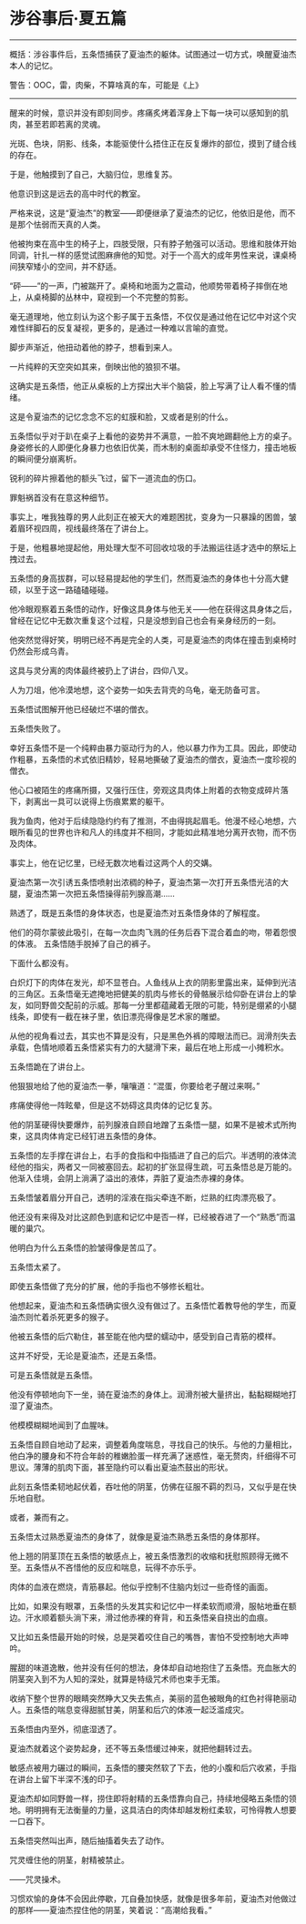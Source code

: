 # 涉谷事后·夏五篇

***

概括：涉谷事件后，五条悟捕获了夏油杰的躯体。试图通过一切方式，唤醒夏油杰本人的记忆。

警告：OOC，雷，肉柴，不算啥真的车，可能是《上》

***

醒来的时候，意识并没有即刻同步。疼痛炙烤着浑身上下每一块可以感知到的肌肉，甚至若即若离的灵魂。

光斑、色块，阴影、线条，本能驱使什么捂住正在反复爆炸的部位，摸到了缝合线的存在。

于是，他触摸到了自己，大脑归位，思维复苏。

他意识到这是远去的高中时代的教室。

严格来说，这是“夏油杰”的教室——即便继承了夏油杰的记忆，他依旧是他，而不是那个怯弱而天真的人类。

他被拘束在高中生的椅子上，四肢受限，只有脖子勉强可以活动。思维和肢体开始同调，针扎一样的感觉试图麻痹他的知觉。对于一个高大的成年男性来说，课桌椅间狭窄矮小的空间，并不舒适。

“砰——”的一声，门被踹开了。桌椅和地面为之震动，他顺势带着椅子摔倒在地上，从桌椅脚的丛林中，窥视到一个不完整的剪影。

毫无道理地，他立刻认为这个影子属于五条悟，不仅仅是通过他在记忆中对这个灾难性绊脚石的反复凝视，更多的，是通过一种难以言喻的直觉。

脚步声渐近，他扭动着他的脖子，想看到来人。

一片纯粹的天空突如其来，倒映出他的狼狈不堪。

这确实是五条悟，他正从桌板的上方探出大半个脑袋，脸上写满了让人看不懂的情绪。

这是令夏油杰的记忆念念不忘的虹膜和脸，又或者是别的什么。

五条悟似乎对于趴在桌子上看他的姿势并不满意，一脸不爽地踢翻他上方的桌子。身姿修长的人即便化身暴力也依旧优美，而木制的桌面却承受不住怪力，撞击地板的瞬间便分崩离析。

锐利的碎片擦着他的额头飞过，留下一道流血的伤口。

罪魁祸首没有在意这种细节。

事实上，唯我独尊的男人此刻正在被天大的难题困扰，变身为一只暴躁的困兽，皱着眉环视四周，视线最终落在了讲台上。

于是，他粗暴地提起他，用处理大型不可回收垃圾的手法搬运往适才选中的祭坛上拽过去。

五条悟的身高拔群，可以轻易提起他的学生们，然而夏油杰的身体也十分高大健硕，以至于这一路磕磕碰碰。

他冷眼观察着五条悟的动作，好像这具身体与他无关——他在获得这具身体之后，曾经在记忆中无数次重复这个过程，只是没想到自己也会有亲身经历的一刻。

他突然觉得好笑，明明已经不再是完全的人类，可是夏油杰的肉体在撞击到桌椅时仍然会形成乌青。

这具与灵分离的肉体最终被扔上了讲台，四仰八叉。

人为刀俎，他冷漠地想，这个姿势一如失去背壳的乌龟，毫无防备可言。

五条悟试图解开他已经破烂不堪的僧衣。

五条悟失败了。

幸好五条悟不是一个纯粹由暴力驱动行为的人，他以暴力作为工具。因此，即使动作粗暴，五条悟的术式依旧精妙，轻易地撕破了夏油杰的僧衣，夏油杰一度珍视的僧衣。

他心口被陌生的疼痛所摄，又强行压住，旁观这具肉体上附着的衣物变成碎片落下，剥离出一具可以说得上伤痕累累的躯干。

我为鱼肉，他对于后续隐隐约约有了推测，不由得挑起眉毛。他漫不经心地想，六眼所看见的世界也许和凡人的纬度并不相同，才能如此精准地分离开衣物，而不伤及肉体。

事实上，他在记忆里，已经无数次地看过这两个人的交媾。

夏油杰第一次引诱五条悟喷射出浓稠的种子，夏油杰第一次打开五条悟光洁的大腿，夏油杰第一次把五条悟操得前列腺高潮……

熟透了，既是五条悟的身体状态，也是夏油杰对五条悟身体的了解程度。

他们的荷尔蒙彼此吸引，在每一次血肉飞溅的任务后吞下混合着血的吻，带着怨恨的体液。
五条悟随手脱掉了自己的裤子。

下面什么都没有。

白炽灯下的肉体在发光，却不显苍白。人鱼线从上衣的阴影里露出来，延伸到光洁的三角区。五条悟毫无遮掩地把健美的肌肉与修长的骨骼展示给仰卧在讲台上的挚友，如同野兽交配前的示威。那每一分里都蕴藏着无限的可能，特别是绷紧的小腿线条，即使有一截在袜子里，依旧漂亮得像是艺术家的雕塑。

从他的视角看过去，其实也不算是没有，只是黑色外裤的障眼法而已。润滑剂失去承载，色情地顺着五条悟紧实有力的大腿滑下来，最后在地上形成一小摊积水。

五条悟跪在了讲台上。

他狠狠地给了他的夏油杰一拳，嚷嚷道：“混蛋，你要给老子醒过来啊。”

疼痛使得他一阵眩晕，但是这不妨碍这具肉体的记忆复苏。

他的阴茎硬得快要爆炸，前列腺液自顾自地蹭了五条悟一腿，如果不是被术式所拘束，这具肉体肯定已经钉进五条悟的身体。

五条悟的左手撑在讲台上，右手的食指和中指插进了自己的后穴。半透明的液体流经他的指尖，两者又一同被塞回去。起初的扩张显得生疏，可五条悟总是万能的。他渐入佳境，会阴上淌满了溢出的液体，弄脏了夏油杰赤裸的身体。

五条悟皱着眉分开自己，透明的淫液在指尖牵连不断，烂熟的红肉漂亮极了。

他还没有来得及对比这颜色到底和记忆中是否一样，已经被吞进了一个“熟悉”而温暖的巢穴。

他明白为什么五条悟的脸皱得像是苦瓜了。

五条悟太紧了。

即使五条悟做了充分的扩展，他的手指也不够修长粗壮。

他想起来，夏油杰和五条悟确实很久没有做过了。五条悟忙着教导他的学生，而夏油杰则忙着杀死更多的猴子。

他被五条悟的后穴勒住，甚至能在他内壁的蠕动中，感受到自己青筋的模样。

这并不好受，无论是夏油杰，还是五条悟。

可是五条悟就是五条悟。

他没有停顿地向下一坐，骑在夏油杰的身体上。润滑剂被大量挤出，黏黏糊糊地打湿了夏油杰。

他模模糊糊地闻到了血腥味。

五条悟自顾自地动了起来，调整着角度喘息，寻找自己的快乐。与他的力量相比，他白净的腰身和不符合年龄的稚嫩脸蛋一样充满了迷惑性，毫无赘肉，纤细得不可思议。薄薄的肌肉下面，甚至隐约可以看出夏油杰鼓出的形状。

此刻五条悟柔韧地起伏着，吞吐他的阴茎，仿佛在征服不羁的烈马，又似乎是在快乐地自慰。

或者，兼而有之。

五条悟太过熟悉夏油杰的身体了，就像是夏油杰熟悉五条悟的身体那样。

他上翘的阴茎顶在五条悟的敏感点上，被五条悟激烈的收缩和抚慰照顾得无微不至。五条悟从不吝惜他的反应和喘息，玩得不亦乐乎。

肉体的血液在燃烧，青筋暴起。他似乎控制不住脑内划过一些奇怪的画面。

比如，如果没有眼罩，五条悟的头发其实和记忆中一样柔软而顺滑，服帖地垂在额边。汗水顺着额头淌下来，滑过他赤裸的脊背，和五条悟亲自挠出的血痕。

又比如五条悟最开始的时候，总是哭着咬住自己的嘴唇，害怕不受控制地大声呻吟。

腥甜的味道逸散，他并没有任何的想法，身体却自动地抱住了五条悟。充血胀大的阴茎突入到不为人知的深处，就算是特级咒术师也束手无策。

收纳下整个世界的眼睛突然睁大又失去焦点，美丽的蓝色被眼角的红色衬得艳丽动人。五条悟的喘息变得甜腻甘美，阴茎和后穴的体液一起泛滥成灾。

五条悟由内至外，彻底湿透了。

夏油杰就着这个姿势起身，还不等五条悟缓过神来，就把他翻转过去。

敏感点被用力碾过的瞬间，五条悟的腰突然软了下去，他的小腹和后穴收紧，手指在讲台上留下半深不浅的印子。

夏油杰却如同野兽一样，捞住即将射精的五条悟靠向自己，持续地侵略五条悟的领地。明明拥有无法衡量的力量，这具洁白的肉体却越发粉红柔软，可怜得教人想要一口吞下。

五条悟突然叫出声，随后抽搐着失去了动作。

咒灵缠住他的阴茎，射精被禁止。

——咒灵操术。

习惯欢愉的身体不会因此停歇，兀自叠加快感，就像是很多年前，夏油杰对他做过的那样——夏油杰捏住他的阴茎，笑着说：“高潮给我看。”
